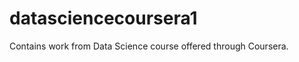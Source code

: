 datasciencecoursera1
====================

Contains work from Data Science course offered through Coursera.
